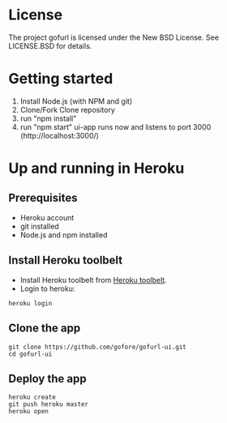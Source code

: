 # License

The project gofurl is licensed under the New BSD License. See LICENSE.BSD for details.

# Getting started
1. Install Node.js (with NPM and git)
2. Clone/Fork Clone repository
3. run "npm install"
4. run "npm start" ui-app runs now and listens to port 3000 (http://localhost:3000/)

# Up and running in Heroku

## Prerequisites

* Heroku account
* git installed
* Node.js and npm installed

## Install Heroku toolbelt

* Install Heroku toolbelt from [Heroku toolbelt](https://toolbelt.heroku.com/).
* Login to heroku:
```
heroku login
```

## Clone the app

```
git clone https://github.com/gofore/gofurl-ui.git
cd gofurl-ui
```

## Deploy the app

```
heroku create
git push heroku master
heroku open
```

